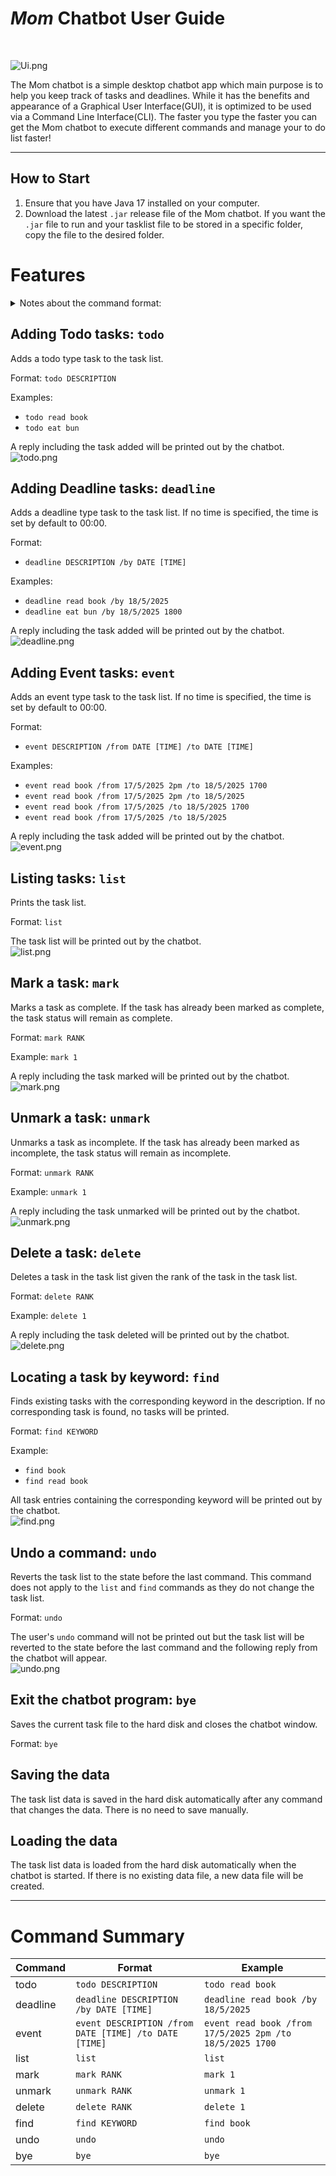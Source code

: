 # *Mom* Chatbot User Guide
<br>

![Ui.png](Ui.png)
<br>

The Mom chatbot is a simple desktop chatbot app which main purpose is to help you keep track of tasks and deadlines.
While it has the benefits and appearance of a Graphical User Interface(GUI), it is optimized to be used via a Command
Line Interface(CLI). The faster you type the faster you can get the Mom chatbot to execute different commands and manage
your to do list faster!


---

## How to Start

1. Ensure that you have Java 17 installed on your computer.
2. Download the latest `.jar` release file of the Mom chatbot. If you want the `.jar` file to run and your tasklist file to
be stored in a specific folder, copy the file to the desired folder.

# Features
<details>
<summary>Notes about the command format:</summary>

- Words in `UPPER_CASE` are the parameters to be supplied by the user.

  e.g. in `todo DESCRIPTION`, `DESCRIPTION` is a parameter which can be used as `todo read book`.
- Items in square brackets are optional.

    e.g `DATE [TIME]` can be used as `18/5/2025` or `18/5/2025 5pm`.
- Helping words like `/from`, `/to`, `/by` are to be supplied by the user.
- Extraneous parameters for commands that do not take in parameters (such as `list`, `undo`) will be ignored.

</details>

## Adding Todo tasks: `todo`
Adds a todo type task to the task list.

Format: `todo DESCRIPTION`

Examples:
- `todo read book`
- `todo eat bun`

A reply including the task added will be printed out by the chatbot.
<br>
![todo.png](todoExample.png)
<br>
## Adding Deadline tasks: `deadline`
Adds a deadline type task to the task list. If no time is specified, the time is set by default to 00:00.

Format: 
- `deadline DESCRIPTION /by DATE [TIME]`

Examples:
- `deadline read book /by 18/5/2025 `
- `deadline eat bun /by 18/5/2025 1800`

A reply including the task added will be printed out by the chatbot.
<br>
![deadline.png](deadlineExample.png)
<br>
## Adding Event tasks: `event`
Adds an event type task to the task list. If no time is specified, the time is set by default to 00:00.

Format:
- `event DESCRIPTION /from DATE [TIME] /to DATE [TIME]`

Examples:
- `event read book /from 17/5/2025 2pm /to 18/5/2025 1700`
- `event read book /from 17/5/2025 2pm /to 18/5/2025`
- `event read book /from 17/5/2025 /to 18/5/2025 1700`
- `event read book /from 17/5/2025 /to 18/5/2025`

A reply including the task added will be printed out by the chatbot.
<br>
![event.png](eventExample.png)
<br>
## Listing tasks: `list`
Prints the task list.

Format: `list`

The task list will be printed out by the chatbot.
<br>
![list.png](listExample.png)
<br>
## Mark a task: `mark`
Marks a task as complete. If the task has already been marked as complete, the task status will remain as complete.

Format: `mark RANK`

Example: `mark 1`

A reply including the task marked will be printed out by the chatbot.
<br>
![mark.png](markExample.png)
<br>
## Unmark a task: `unmark`
Unmarks a task as incomplete. If the task has already been marked as incomplete, the task status will remain as incomplete.

Format: `unmark RANK`

Example: `unmark 1`

A reply including the task unmarked will be printed out by the chatbot.
<br>
![unmark.png](unmarkExample.png)
<br>
## Delete a task: `delete`
Deletes a task in the task list given the rank of the task in the task list.

Format: `delete RANK`

Example: `delete 1`

A reply including the task deleted will be printed out by the chatbot.
<br>
![delete.png](deleteExample.png)
<br>
## Locating a task by keyword: `find`
Finds existing tasks with the corresponding keyword in the description. If no corresponding task is found, no tasks will be printed.

Format: `find KEYWORD`

Example: 
- `find book`
- `find read book`

All task entries containing the corresponding keyword will be printed out by the chatbot.
<br>
![find.png](findExample.png)
<br>
## Undo a command: `undo`
Reverts the task list to the state before the last command. This command does not apply to the `list` and `find` commands as they do not change the task list.

Format: `undo`

The user's `undo` command will not be printed out but the task list will be reverted to the state before the last command and the following reply from the chatbot will appear.
<br>
![undo.png](undoExample.png)
<br>

## Exit the chatbot program: `bye`
Saves the current task file to the hard disk and closes the chatbot window.

Format: `bye`

## Saving the data
The task list data is saved in the hard disk automatically after any command that changes the data. There is no need to save manually.

## Loading the data
The task list data is loaded from the hard disk automatically when the chatbot is started. If there is no existing data file, a new data file will be created.

---
# Command Summary

| Command  | Format                                                | Example                                                  |
|----------|-------------------------------------------------------|----------------------------------------------------------|
| todo     | `todo DESCRIPTION`                                    | `todo read book`                                         |
| deadline | `deadline DESCRIPTION /by DATE [TIME]`                | `deadline read book /by 18/5/2025`                       |
| event    | `event DESCRIPTION /from DATE [TIME] /to DATE [TIME]` | `event read book /from 17/5/2025 2pm /to 18/5/2025 1700` |
| list     | `list`                                                | `list`                                                   |
| mark     | `mark RANK`                                           | `mark 1`                                                 |
| unmark   | `unmark RANK`                                         | `unmark 1`                                               |
| delete   | `delete RANK`                                         | `delete 1`                                               |
| find     | `find KEYWORD`                                        | `find book`                                              |
| undo     | `undo`                                                | `undo`                                                   |
| bye      | `bye`                                                 | `bye`                                                    |